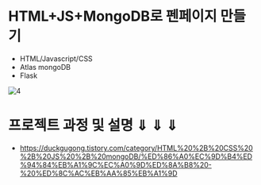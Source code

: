 # HTML+JS+MongoDB로 펜페이지 만들기
- HTML/Javascript/CSS 
- Atlas mongoDB 
- Flask

![4](https://user-images.githubusercontent.com/55455103/164933358-e621154c-c217-47a8-8438-37c6ace50b2d.gif)


# 프로젝트 과정 및 설명  ⇓ ⇓ ⇓
- https://duckgugong.tistory.com/category/HTML%20%2B%20CSS%20%2B%20JS%20%2B%20mongoDB/%ED%86%A0%EC%9D%B4%ED%94%84%EB%A1%9C%EC%A0%9D%ED%8A%B8%20-%20%ED%8C%AC%EB%AA%85%EB%A1%9D


